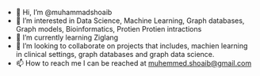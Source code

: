 - 👋 Hi, I’m @muhammadshoaib
- 👀 I’m interested in Data Science, Machine Learning, Graph databases, Graph models, Bioinformatics, Protien Protien intractions 
- 🌱 I’m currently learning Ziglang
- 💞️ I’m looking to collaborate on projects that includes, machien learning in clinical settings, graph databases and graph data science. 
- 📫 How to reach me I can be reached at muhemmed.shoaib@gmail.com

<!---
muhammadshoaib/muhammadshoaib is a ✨ special ✨ repository because its `README.md` (this file) appears on your GitHub profile.
You can click the Preview link to take a look at your changes.
--->
